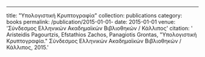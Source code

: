 ---
title: "Υπολογιστική Κρυπτογραφία"
collection: publications
category: books
permalink: /publication/2015-01-01-
date: 2015-01-01
venue: 'Σύνδεσμος Ελληνικών Ακαδημαϊκών Βιβλιοθηκών / Κάλλιπος'
citation: ' Aristeidis Pagourtzis,  Efstathios Zachos,  Panagiotis Grontas, &quot;Υπολογιστική Κρυπτογραφία.&quot; Σύνδεσμος Ελληνικών Ακαδημαϊκών Βιβλιοθηκών / Κάλλιπος, 2015.'